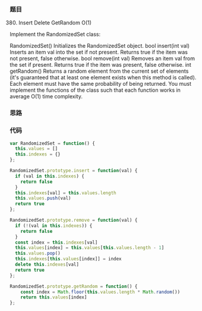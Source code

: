 ### 题目
380. Insert Delete GetRandom O(1)

Implement the RandomizedSet class:

RandomizedSet() Initializes the RandomizedSet object.
bool insert(int val) Inserts an item val into the set if not present. Returns true if the item was not present, false otherwise.
bool remove(int val) Removes an item val from the set if present. Returns true if the item was present, false otherwise.
int getRandom() Returns a random element from the current set of elements (it's guaranteed that at least one element exists when this method is called). Each element must have the same probability of being returned.
You must implement the functions of the class such that each function works in average O(1) time complexity.

### 思路

### 代码
```javascript
var RandomizedSet = function() {
  this.values = []
  this.indexes = {}
};

RandomizedSet.prototype.insert = function(val) {
  if (val in this.indexes) {
    return false
  }
  this.indexes[val] = this.values.length
  this.values.push(val)
  return true
};

RandomizedSet.prototype.remove = function(val) {
  if (!(val in this.indexes)) {
    return false
  }
  const index = this.indexes[val]
  this.values[index] = this.values[this.values.length - 1]
  this.values.pop()
  this.indexes[this.values[index]] = index
  delete this.indexes[val]
  return true
};

RandomizedSet.prototype.getRandom = function() {
    const index = Math.floor(this.values.length * Math.random())
    return this.values[index]
};
```
